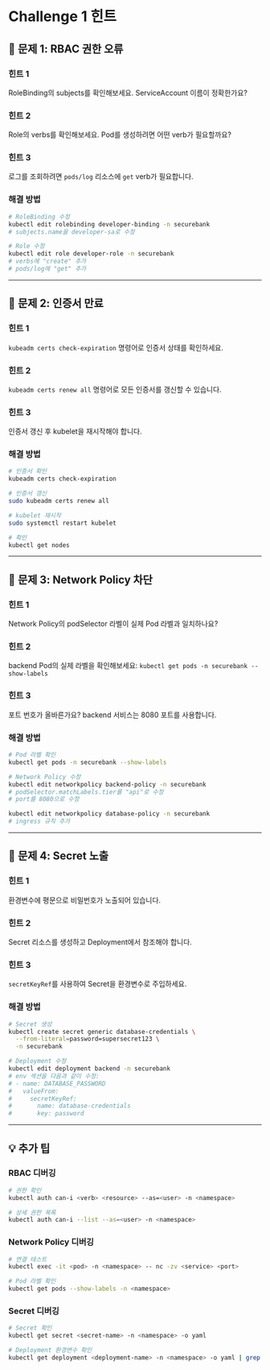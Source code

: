 # Challenge 1 힌트

## 🚨 문제 1: RBAC 권한 오류

### 힌트 1
RoleBinding의 subjects를 확인해보세요. ServiceAccount 이름이 정확한가요?

### 힌트 2
Role의 verbs를 확인해보세요. Pod를 생성하려면 어떤 verb가 필요할까요?

### 힌트 3
로그를 조회하려면 `pods/log` 리소스에 `get` verb가 필요합니다.

### 해결 방법
```bash
# RoleBinding 수정
kubectl edit rolebinding developer-binding -n securebank
# subjects.name을 developer-sa로 수정

# Role 수정
kubectl edit role developer-role -n securebank
# verbs에 "create" 추가
# pods/log에 "get" 추가
```

---

## 🚨 문제 2: 인증서 만료

### 힌트 1
`kubeadm certs check-expiration` 명령어로 인증서 상태를 확인하세요.

### 힌트 2
`kubeadm certs renew all` 명령어로 모든 인증서를 갱신할 수 있습니다.

### 힌트 3
인증서 갱신 후 kubelet을 재시작해야 합니다.

### 해결 방법
```bash
# 인증서 확인
kubeadm certs check-expiration

# 인증서 갱신
sudo kubeadm certs renew all

# kubelet 재시작
sudo systemctl restart kubelet

# 확인
kubectl get nodes
```

---

## 🚨 문제 3: Network Policy 차단

### 힌트 1
Network Policy의 podSelector 라벨이 실제 Pod 라벨과 일치하나요?

### 힌트 2
backend Pod의 실제 라벨을 확인해보세요: `kubectl get pods -n securebank --show-labels`

### 힌트 3
포트 번호가 올바른가요? backend 서비스는 8080 포트를 사용합니다.

### 해결 방법
```bash
# Pod 라벨 확인
kubectl get pods -n securebank --show-labels

# Network Policy 수정
kubectl edit networkpolicy backend-policy -n securebank
# podSelector.matchLabels.tier를 "api"로 수정
# port를 8080으로 수정

kubectl edit networkpolicy database-policy -n securebank
# ingress 규칙 추가
```

---

## 🚨 문제 4: Secret 노출

### 힌트 1
환경변수에 평문으로 비밀번호가 노출되어 있습니다.

### 힌트 2
Secret 리소스를 생성하고 Deployment에서 참조해야 합니다.

### 힌트 3
`secretKeyRef`를 사용하여 Secret을 환경변수로 주입하세요.

### 해결 방법
```bash
# Secret 생성
kubectl create secret generic database-credentials \
  --from-literal=password=supersecret123 \
  -n securebank

# Deployment 수정
kubectl edit deployment backend -n securebank
# env 섹션을 다음과 같이 수정:
# - name: DATABASE_PASSWORD
#   valueFrom:
#     secretKeyRef:
#       name: database-credentials
#       key: password
```

---

## 💡 추가 팁

### RBAC 디버깅
```bash
# 권한 확인
kubectl auth can-i <verb> <resource> --as=<user> -n <namespace>

# 상세 권한 목록
kubectl auth can-i --list --as=<user> -n <namespace>
```

### Network Policy 디버깅
```bash
# 연결 테스트
kubectl exec -it <pod> -n <namespace> -- nc -zv <service> <port>

# Pod 라벨 확인
kubectl get pods --show-labels -n <namespace>
```

### Secret 디버깅
```bash
# Secret 확인
kubectl get secret <secret-name> -n <namespace> -o yaml

# Deployment 환경변수 확인
kubectl get deployment <deployment-name> -n <namespace> -o yaml | grep -A 10 env:
```
